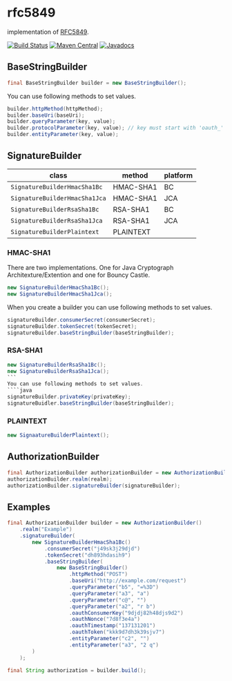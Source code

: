# rfc5849
implementation of [RFC5849](https://tools.ietf.org/html/rfc5849).

[![Build Status](https://travis-ci.org/jinahya/rfc5849.svg?branch=develop)](https://travis-ci.org/jinahya/rfc5849)
[![Maven Central](https://img.shields.io/maven-central/v/com.github.jinahya/rfc5849.svg?maxAge=2592000)](http://search.maven.org/#search%7Cga%7C1%7Cg%3A%22com.github.jinahya%22%20a%3A%22rfc5849%22)
[![Javadocs](http://www.javadoc.io/badge/com.github.jinahya/rfc5849.svg)](http://www.javadoc.io/doc/com.github.jinahya/rfc5849)

## BaseStringBuilder
````java
final BaseStringBuilder builder = new BaseStringBuilder();
````
You can use following methods to set values.
````java
builder.httpMethod(httpMethod);
builder.baseUri(baseUri);
builder.queryParameter(key, value);
builder.protocolParameter(key, value); // key must start with 'oauth_'
builder.entityParameter(key, value);
````
## SignatureBuilder
|class                        |method   |platform|
|-----------------------------|---------|--------|
|`SignatureBuilderHmacSha1Bc` |HMAC-SHA1|BC      |
|`SignatureBuilderHmacSha1Jca`|HMAC-SHA1|JCA     |
|`SignatureBuilderRsaSha1Bc`  |RSA-SHA1 |BC      |
|`SignatureBuilderRsaSha1Jca` |RSA-SHA1 |JCA     |
|`SignatureBuilderPlaintext`  |PLAINTEXT|        |
### HMAC-SHA1
There are two implementations. One for Java Cryptograph Architexture/Extention and one for Bouncy Castle.
````java
new SignatureBuilderHmacSha1Bc();
new SignatureBuilderHmacSha1Jca();
````
When you create a builder you can use following methods to set values.
````java
signatureBuilder.consumerSecret(consumerSecret);
signatureBuilder.tokenSecret(tokenSecret);
signatureBuilder.baseStringBuilder(baseStringBuilder);
````
### RSA-SHA1
````java
new SignatureBuilderRsaSha1Bc();
new SignatureBuilderRsaSha1Jca();
```
You can use following methods to set values.
````java
signatureBuilder.privateKey(privateKey);
signatureBuidler.baseStringBuilder(baseStringBuilder);
````
### PLAINTEXT
````java
new SignaatureBuilderPlaintext();
````
## AuthorizationBuilder
````java
final AuthorizationBuilder authorizationBuilder = new AuthorizationBuilder();
authorizationBuilder.realm(realm);
authorizationBuilder.signatureBuilder(signatureBuilder);
````
## Examples
````java
final AuthorizationBuilder builder = new AuthorizationBuilder()
    .realm("Example")
    .signatureBuilder(
        new SignatureBuilderHmacSha1Bc()
            .consumerSecret("j49sk3j29djd")
            .tokenSecret("dh893hdasih9")
            .baseStringBuilder(
                new BaseStringBuilder()
                    .httpMethod("POST")
                    .baseUri("http://example.com/request")
                    .queryParameter("b5", "=%3D")
                    .queryParameter("a3", "a")
                    .queryParameter("c@", "")
                    .queryParameter("a2", "r b")
                    .oauthConsumerKey("9djdj82h48djs9d2")
                    .oauthNonce("7d8f3e4a")
                    .oauthTimestamp("137131201")
                    .oauthToken("kkk9d7dh3k39sjv7")
                    .entityParameter("c2", "")
                    .entityParameter("a3", "2 q")
        )
    );

final String authorization = builder.build();
````
